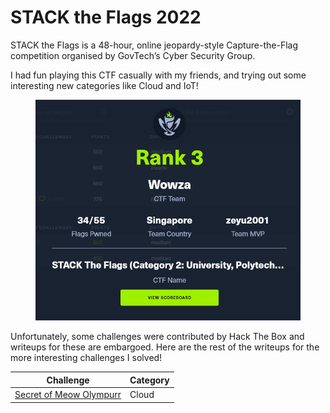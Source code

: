 # STACK the Flags 2022

STACK the Flags is a 48-hour, online jeopardy-style Capture-the-Flag competition organised by GovTech’s Cyber Security Group.

I had fun playing this CTF casually with my friends, and trying out some interesting new categories like Cloud and IoT!

<figure><img src="../../.gitbook/assets/image (1).png" alt=""><figcaption></figcaption></figure>

Unfortunately, some challenges were contributed by Hack The Box and writeups for these are embargoed. Here are the rest of the writeups for the more interesting challenges I solved!

| Challenge                                             | Category |
| ----------------------------------------------------- | -------- |
| [Secret of Meow Olympurr](secret-of-meow-olympurr.md) | Cloud    |
